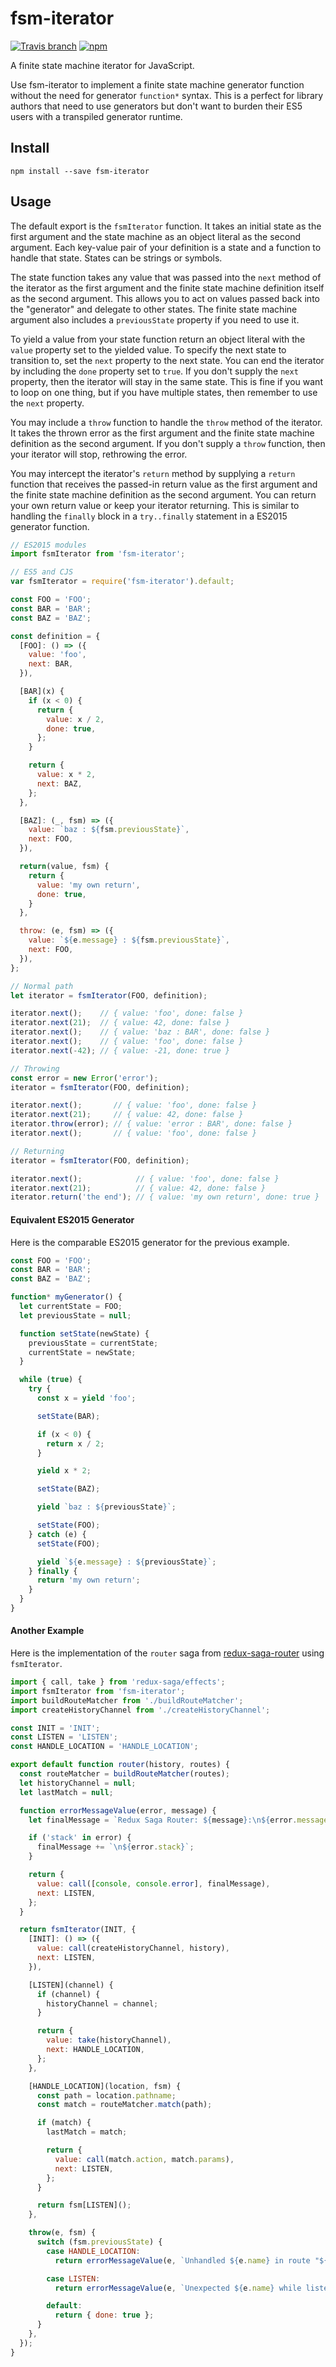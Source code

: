 # fsm-iterator

[![Travis branch](https://img.shields.io/travis/jfairbank/fsm-iterator/master.svg?style=flat-square)](https://travis-ci.org/jfairbank/fsm-iterator)
[![npm](https://img.shields.io/npm/v/fsm-iterator.svg?style=flat-square)](https://www.npmjs.com/package/fsm-iterator)

A finite state machine iterator for JavaScript.

Use fsm-iterator to implement a finite state machine generator function without
the need for generator `function*` syntax. This is a perfect for library authors
that need to use generators but don't want to burden their ES5 users with a
transpiled generator runtime.

## Install

```
npm install --save fsm-iterator
```

## Usage

The default export is the `fsmIterator` function. It takes an initial state as
the first argument and the state machine as an object literal as the second
argument. Each key-value pair of your definition is a state and a function to
handle that state. States can be strings or symbols.

The state function takes any value that was passed into the `next` method of the
iterator as the first argument and the finite state machine definition itself as
the second argument.  This allows you to act on values passed back into the
"generator" and delegate to other states. The finite state machine argument also
includes a `previousState` property if you need to use it.

To yield a value from your state function return an object literal with the
`value` property set to the yielded value. To specify the next state to
transition to, set the `next` property to the next state. You can end the
iterator by including the `done` property set to `true`. If you don't supply the
`next` property, then the iterator will stay in the same state. This is fine if
you want to loop on one thing, but if you have multiple states, then remember to
use the `next` property.

You may include a `throw` function to handle the `throw` method of the iterator.
It takes the thrown error as the first argument and the finite state machine
definition as the second argument. If you don't supply a `throw` function, then
your iterator will stop, rethrowing the error.

You may intercept the iterator's `return` method by supplying a `return`
function that receives the passed-in return value as the first argument and the
finite state machine definition as the second argument. You can return your own
return value or keep your iterator returning. This is similar to handling the
`finally` block in a `try..finally` statement in a ES2015 generator function.

```js
// ES2015 modules
import fsmIterator from 'fsm-iterator';

// ES5 and CJS
var fsmIterator = require('fsm-iterator').default;

const FOO = 'FOO';
const BAR = 'BAR';
const BAZ = 'BAZ';

const definition = {
  [FOO]: () => ({
    value: 'foo',
    next: BAR,
  }),

  [BAR](x) {
    if (x < 0) {
      return {
        value: x / 2,
        done: true,
      };
    }

    return {
      value: x * 2,
      next: BAZ,
    };
  },

  [BAZ]: (_, fsm) => ({
    value: `baz : ${fsm.previousState}`,
    next: FOO,
  }),

  return(value, fsm) {
    return {
      value: 'my own return',
      done: true,
    }
  },

  throw: (e, fsm) => ({
    value: `${e.message} : ${fsm.previousState}`,
    next: FOO,
  }),
};

// Normal path
let iterator = fsmIterator(FOO, definition);

iterator.next();    // { value: 'foo', done: false }
iterator.next(21);  // { value: 42, done: false }
iterator.next();    // { value: 'baz : BAR', done: false }
iterator.next();    // { value: 'foo', done: false }
iterator.next(-42); // { value: -21, done: true }

// Throwing
const error = new Error('error');
iterator = fsmIterator(FOO, definition);

iterator.next();       // { value: 'foo', done: false }
iterator.next(21);     // { value: 42, done: false }
iterator.throw(error); // { value: 'error : BAR', done: false }
iterator.next();       // { value: 'foo', done: false }

// Returning
iterator = fsmIterator(FOO, definition);

iterator.next();            // { value: 'foo', done: false }
iterator.next(21);          // { value: 42, done: false }
iterator.return('the end'); // { value: 'my own return', done: true }
```

#### Equivalent ES2015 Generator

Here is the comparable ES2015 generator for the previous example.

```js
const FOO = 'FOO';
const BAR = 'BAR';
const BAZ = 'BAZ';

function* myGenerator() {
  let currentState = FOO;
  let previousState = null;

  function setState(newState) {
    previousState = currentState;
    currentState = newState;
  }

  while (true) {
    try {
      const x = yield 'foo';

      setState(BAR);

      if (x < 0) {
        return x / 2;
      }

      yield x * 2;

      setState(BAZ);

      yield `baz : ${previousState}`;

      setState(FOO);
    } catch (e) {
      setState(FOO);

      yield `${e.message} : ${previousState}`;
    } finally {
      return 'my own return';
    }
  }
}
```

#### Another Example

Here is the implementation of the `router` saga from
[redux-saga-router](https://github.com/jfairbank/redux-saga-router) using
`fsmIterator`.

```js
import { call, take } from 'redux-saga/effects';
import fsmIterator from 'fsm-iterator';
import buildRouteMatcher from './buildRouteMatcher';
import createHistoryChannel from './createHistoryChannel';

const INIT = 'INIT';
const LISTEN = 'LISTEN';
const HANDLE_LOCATION = 'HANDLE_LOCATION';

export default function router(history, routes) {
  const routeMatcher = buildRouteMatcher(routes);
  let historyChannel = null;
  let lastMatch = null;

  function errorMessageValue(error, message) {
    let finalMessage = `Redux Saga Router: ${message}:\n${error.message}`;

    if ('stack' in error) {
      finalMessage += `\n${error.stack}`;
    }

    return {
      value: call([console, console.error], finalMessage),
      next: LISTEN,
    };
  }

  return fsmIterator(INIT, {
    [INIT]: () => ({
      value: call(createHistoryChannel, history),
      next: LISTEN,
    }),

    [LISTEN](channel) {
      if (channel) {
        historyChannel = channel;
      }

      return {
        value: take(historyChannel),
        next: HANDLE_LOCATION,
      };
    },

    [HANDLE_LOCATION](location, fsm) {
      const path = location.pathname;
      const match = routeMatcher.match(path);

      if (match) {
        lastMatch = match;

        return {
          value: call(match.action, match.params),
          next: LISTEN,
        };
      }

      return fsm[LISTEN]();
    },

    throw(e, fsm) {
      switch (fsm.previousState) {
        case HANDLE_LOCATION:
          return errorMessageValue(e, `Unhandled ${e.name} in route "${lastMatch.route}"`);

        case LISTEN:
          return errorMessageValue(e, `Unexpected ${e.name} while listening for route`);

        default:
          return { done: true };
      }
    },
  });
}
```

